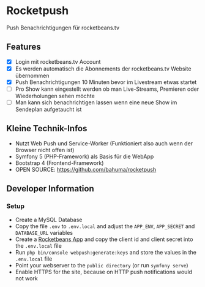 # Rocketpush
Push Benachrichtigungen für rocketbeans.tv

## Features
- [x] Login mit rocketbeans.tv Account
- [x] Es werden automatisch die Abonnements der rocketbeans.tv Website übernommen
- [x] Push Benachrichtigungen 10 Minuten bevor im Livestream etwas startet
- [ ] Pro Show kann eingestellt werden ob man Live-Streams, Premieren oder Wiederholungen sehen möchte
- [ ] Man kann sich benachrichtigen lassen wenn eine neue Show im Sendeplan aufgetaucht ist

## Kleine Technik-Infos
- Nutzt Web Push und Service-Worker (Funktioniert also auch wenn der Browser nicht offen ist)
- Symfony 5 (PHP-Framework) als Basis für die WebApp
- Bootstrap 4 (Frontend-Framework)
- OPEN SOURCE: https://github.com/bahuma/rocketpush

## Developer Information
### Setup
- Create a MySQL Database
- Copy the file `.env` to `.env.local` and adjust the `APP_ENV`, `APP_SECRET` 
  and `DATABASE_URL` variables
- Create a [Rocketbeans App](https://rocketbeans.tv/accountsettings/apps) and copy the
  client id and client secret into the `.env.local` file
- Run `php bin/console webpush:generate:keys` and store the values in the `.env.local` file
- Point your webserver to the `public directory` (or run `symfony serve`)
- Enable HTTPS for the site, because on HTTP push notifications would not work
